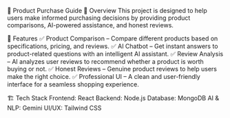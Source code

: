 🛒 Product Purchase Guide
📌 Overview
This project is designed to help users make informed purchasing decisions by providing product comparisons, AI-powered assistance, and honest reviews.

🚀 Features
✅ Product Comparison – Compare different products based on specifications, pricing, and reviews.
✅ AI Chatbot – Get instant answers to product-related questions with an intelligent AI assistant.
✅ Review Analysis – AI analyzes user reviews to recommend whether a product is worth buying or not.
✅ Honest Reviews – Genuine product reviews to help users make the right choice.
✅ Professional UI – A clean and user-friendly interface for a seamless shopping experience.

🏗️ Tech Stack
Frontend: React 
Backend: Node.js
Database: MongoDB
AI & NLP: Gemini
UI/UX: Tailwind CSS
